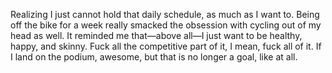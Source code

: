 Realizing I just cannot hold that daily schedule, as much as I want to. Being off the bike for a week really smacked the obsession with cycling out of my head as well. It reminded me that—above all—I just want to be healthy, happy, and skinny. Fuck all the competitive part of it, I mean, fuck all of it. If I land on the podium, awesome, but that is no longer a goal, like at all.

